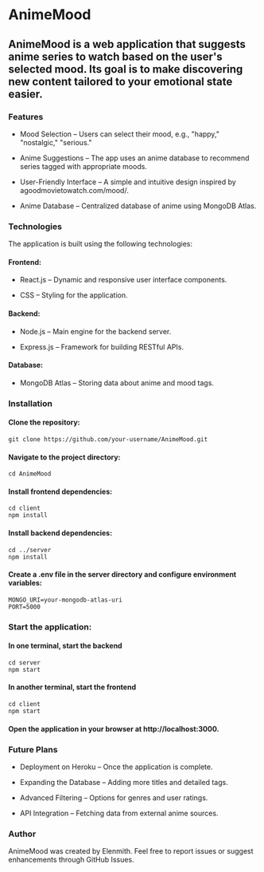 # AnimeMood

## AnimeMood is a web application that suggests anime series to watch based on the user's selected mood. Its goal is to make discovering new content tailored to your emotional state easier.

### Features

* Mood Selection – Users can select their mood, e.g., "happy," "nostalgic," "serious."

* Anime Suggestions – The app uses an anime database to recommend series tagged with appropriate moods.

* User-Friendly Interface – A simple and intuitive design inspired by agoodmovietowatch.com/mood/.

* Anime Database – Centralized database of anime using MongoDB Atlas.

### Technologies

The application is built using the following technologies:

#### Frontend:

* React.js – Dynamic and responsive user interface components.

* CSS – Styling for the application.

#### Backend:

* Node.js – Main engine for the backend server.

* Express.js – Framework for building RESTful APIs.

#### Database:

* MongoDB Atlas – Storing data about anime and mood tags.

### Installation

#### Clone the repository:
```
git clone https://github.com/your-username/AnimeMood.git
```

#### Navigate to the project directory:
```
cd AnimeMood
```
#### Install frontend dependencies:
```
cd client
npm install
```
#### Install backend dependencies:
```
cd ../server
npm install
```
#### Create a .env file in the server directory and configure environment variables:
```
MONGO_URI=your-mongodb-atlas-uri
PORT=5000
```
### Start the application:

#### In one terminal, start the backend
```
cd server
npm start
```
#### In another terminal, start the frontend
```
cd client
npm start
```
#### Open the application in your browser at http://localhost:3000.

### Future Plans

* Deployment on Heroku – Once the application is complete.

* Expanding the Database – Adding more titles and detailed tags.

* Advanced Filtering – Options for genres and user ratings.

* API Integration – Fetching data from external anime sources.


### Author

AnimeMood was created by Elenmith. Feel free to report issues or suggest enhancements through GitHub Issues.

